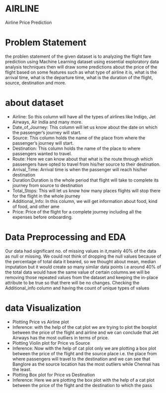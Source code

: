 # AIRLINE
Airline Price Prediction

# Problem Statement
 the problen statement of the given dataset is to  analyzing the flight fare prediction using Machine Learning dataset using essential exploratory data analysis techniques then will draw some predictions about the price of the flight based on some features such as what type of airline it is, what is the arrival time, what is the departure time, what is the duration of the flight, source, destination and more.
 
 # about dataset
 
* Airline: So this column will have all the types of airlines like Indigo, Jet Airways, Air India and many more.
* Date_of_Journey: This column will let us know about the date on which the passenger’s journey will start.
* Source: This column holds the name of the place from where the passenger’s journey will start.
* Destination: This column holds the name of the place to where passengers wanted to travel.
 * Route: Here we can know about that what is the route through which passengers have opted to travel from his/her source to their destination.
 * Arrival_Time: Arrival time is when the passenger will reach his/her destination
 * Duration:Duration is the whole period that flight will take to complete its journey from source to destination 
 * Total_Stops: This will let us know  how many places flights will stop there for the flight in the whole journey
 * Additional_Info: In this column, we will get information about food, kind of food, and other ame
* Price: Price of the flight for a complete journey including all the expenses before onboarding.

# Data Preprocessing and EDA

Our data had significant no. of missing values in it,mainly 
40% of the data as null or missing.
We could not think of dropping the null values because of the percentage of total data it
beared, so we thought about mean, median imputation but it would create so many
similar data points i.e around 40% of the total data would have the same value of
certain columns.we will be removing those repeated values from the dataset and keeping the in-place attribute to be true so that there will be no changes.
Checking the Additional_info column and having the count of unique types of values

# data Visualization 
* Plotting Price vs Airline plot
* Inference: with the help of the cat plot we are trying to plot the boxplot between the price of the flight and airline and we can conclude that Jet Airways has the most outliers in terms of price.
* Plotting Violin plot for Price vs Source
* Inference: Now with the help of cat plot only we are plotting a box plot between the price of the flight and
the source place i.e. the place from where passengers will travel to the destination and we can see that Banglore as the source location has the most outliers while Chennai has the least.
* Plotting Box plot for Price vs Destination
* Inference: Here we are plotting the box plot with the help of a cat plot between the price of the flight and the destination to which the pass



